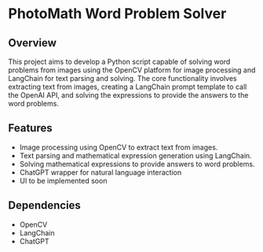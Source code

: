 # PhotoMath Word Problem Solver

## Overview
This project aims to develop a Python script capable of solving word problems from images using the OpenCV platform for image processing and LangChain for text parsing and solving. The core functionality involves extracting text from images, creating a LangChain prompt template to call the OpenAI API, and solving the expressions to provide the answers to the word problems.

## Features
- Image processing using OpenCV to extract text from images.
- Text parsing and mathematical expression generation using LangChain.
- Solving mathematical expressions to provide answers to word problems.
- ChatGPT wrapper for natural language interaction
- UI to be implemented soon

## Dependencies
- OpenCV
- LangChain
- ChatGPT
